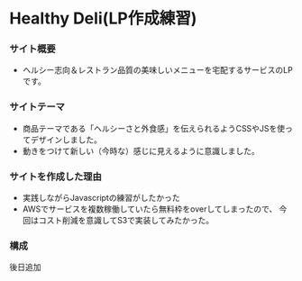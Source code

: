 # Healthy Deli(LP作成練習)

### サイト概要
  - ヘルシー志向＆レストラン品質の美味しいメニューを宅配するサービスのLPです。

### サイトテーマ
  - 商品テーマである「ヘルシーさと外食感」を伝えられるようCSSやJSを使ってデザインしました。
  - 動きをつけて新しい（今時な）感じに見えるように意識しました。

### サイトを作成した理由
  - 実践しながらJavascriptの練習がしたかった
  - AWSでサービスを複数稼働していたら無料枠をoverしてしまったので、
    今回はコスト削減を意識してS3で実装してみたかった。

### 構成
  後日追加